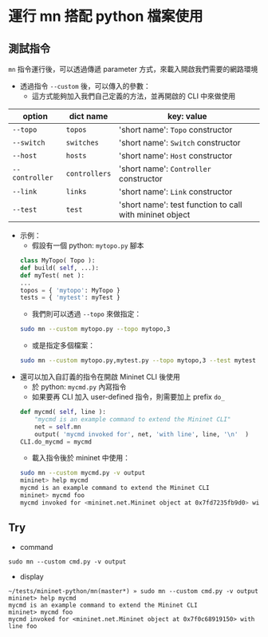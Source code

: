 # 運行 mn 搭配 python 檔案使用

## 測試指令

`mn` 指令運行後，可以透過傳遞 parameter 方式，來載入開啟我們需要的網路環境

* 透過指令 `--custom` 後，可以傳入的參數：
    * 這方式能夠加入我們自己定義的方法，並再開啟的 CLI 中來做使用

option | dict name | key: value
--- | --- | ---
`--topo` | `topos` | 'short name': `Topo` constructor
`--switch` | `switches` | 'short name': `Switch` constructor
`--host` | `hosts` | 'short name': `Host` constructor
`--controller` | `controllers` | 'short name': `Controller` constructor
`--link` | `links` | 'short name': `Link` constructor
`--test` | `test` | 'short name': test function to call with mininet object

* 示例：
    * 假設有一個 python: `mytopo.py` 腳本
    ```python
    class MyTopo( Topo ):
    def build( self, ...):
    def myTest( net ):
    ...
    topos = { 'mytopo': MyTopo }
    tests = { 'mytest': myTest }
    ```
    * 我們則可以透過 `--topo` 來做指定：
    ```bash
    sudo mn --custom mytopo.py --topo mytopo,3
    ```
    * 或是指定多個檔案：
    ```bash
    sudo mn --custom mytopo.py,mytest.py --topo mytopo,3 --test mytest
    ```
* 還可以加入自訂義的指令在開啟 Mininet CLI 後使用
    * 於 python: `mycmd.py` 內寫指令
    * 如果要再 CLI 加入 user-defined 指令，則需要加上 prefix `do_`
    ```python
    def mycmd( self, line ):
        "mycmd is an example command to extend the Mininet CLI"
        net = self.mn
        output( 'mycmd invoked for', net, 'with line', line, '\n'  )
    CLI.do_mycmd = mycmd
    ```
    * 載入指令後於 mininet 中使用：
    ```bash
    sudo mn --custom mycmd.py -v output
    mininet> help mycmd
    mycmd is an example command to extend the Mininet CLI
    mininet> mycmd foo
    mycmd invoked for <mininet.net.Mininet object at 0x7fd7235fb9d0> with line foo
    ```
## Try

* command
```
sudo mn --custom cmd.py -v output
```

* display
```
~/tests/mininet-python/mn(master*) » sudo mn --custom cmd.py -v output 
mininet> help mycmd
mycmd is an example command to extend the Mininet CLI
mininet> mycmd foo
mycmd invoked for <mininet.net.Mininet object at 0x7f0c68919150> with line foo
```